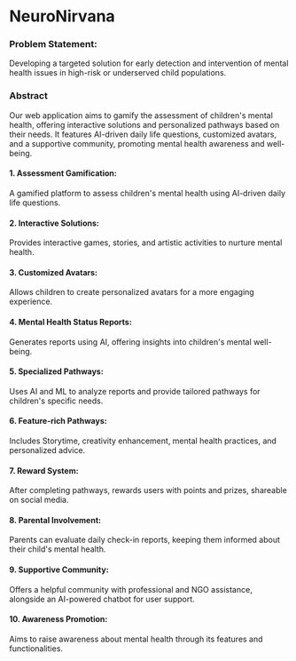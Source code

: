 # NeuroNirvana
### Problem Statement:
Developing a targeted solution for early detection and intervention of mental health issues in high-risk or underserved child populations.
### Abstract
Our web application aims to gamify the assessment of children's mental health, offering interactive solutions and personalized pathways based on their needs. It features AI-driven daily life questions, customized avatars, and a supportive community, promoting mental health awareness and well-being.

#### 1. Assessment Gamification:
A gamified platform to assess children's mental health using AI-driven daily life questions.
#### 2. Interactive Solutions:
Provides interactive games, stories, and artistic activities to nurture mental health.
#### 3. Customized Avatars:
Allows children to create personalized avatars for a more engaging experience.
#### 4. Mental Health Status Reports:
Generates reports using AI, offering insights into children's mental well-being.
#### 5. Specialized Pathways:
Uses AI and ML to analyze reports and provide tailored pathways for children's specific needs.
#### 6. Feature-rich Pathways:
Includes Storytime, creativity enhancement, mental health practices, and personalized advice.
#### 7. Reward System:
After completing pathways, rewards users with points and prizes, shareable on social media.
#### 8. Parental Involvement:
Parents can evaluate daily check-in reports, keeping them informed about their child's mental health.
#### 9. Supportive Community:
Offers a helpful community with professional and NGO assistance, alongside an AI-powered chatbot for user support.
#### 10. Awareness Promotion:
Aims to raise awareness about mental health through its features and functionalities.
